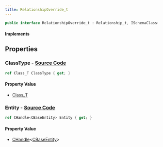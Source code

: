 ```yaml
---
title: RelationshipOverride_t
---
```


```csharp
public interface RelationshipOverride_t : Relationship_t, ISchemaClass<Relationship_t>, ISchemaClass<RelationshipOverride_t>, ISchemaField, ISchemaClass, INativeHandle
```

#### Implements

## Properties

### **ClassType** - [Source Code](https://github.com/swiftly-solution/swiftlys2/blob/main/managed/src/SwiftlyS2.Generated/Schemas/Interfaces/RelationshipOverride_t.cs#L18)

```csharp
ref Class_T ClassType { get; }
```

#### Property Value

- [Class_T](/docs/api/shared/schemadefinitions/class_t)

### **Entity** - [Source Code](https://github.com/swiftly-solution/swiftlys2/blob/main/managed/src/SwiftlyS2.Generated/Schemas/Interfaces/RelationshipOverride_t.cs#L16)

```csharp
ref CHandle<CBaseEntity> Entity { get; }
```

#### Property Value

- [CHandle](/docs/api/shared/natives/chandle-1)<[CBaseEntity](/docs/api/shared/schemadefinitions/cbaseentity)>

